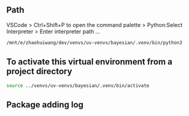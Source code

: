 ## Path
VSCode > Ctrl+Shift+P to open the command palette > Python:Select Interpreter > Enter interpreter path ...
```Bash
/mnt/e/zhaohuiwang/dev/venvs/uv-venvs/bayesian/.venv/bin/python3
```
## To activate this virtual environment from a project directory 
```Bash
source ../venvs/uv-venvs/bayesian/.venv/bin/activate

```

## Package adding log
```Bash

```